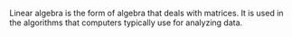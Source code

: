 Linear algebra is the form of algebra that deals with matrices. 
It is used in the algorithms that computers typically use for analyzing data.
